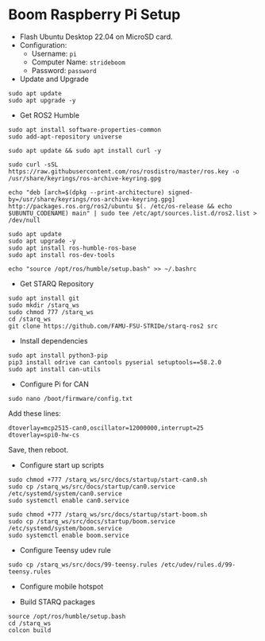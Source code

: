 # Boom Raspberry Pi Setup

- Flash Ubuntu Desktop 22.04 on MicroSD card.
- Configuration:
    - Username: `pi`
    - Computer Name: `strideboom`
    - Password: `password`
- Update and Upgrade
```
sudo apt update
sudo apt upgrade -y
```
- Get ROS2 Humble
```
sudo apt install software-properties-common
sudo add-apt-repository universe

sudo apt update && sudo apt install curl -y

sudo curl -sSL https://raw.githubusercontent.com/ros/rosdistro/master/ros.key -o /usr/share/keyrings/ros-archive-keyring.gpg

echo "deb [arch=$(dpkg --print-architecture) signed-by=/usr/share/keyrings/ros-archive-keyring.gpg] http://packages.ros.org/ros2/ubuntu $(. /etc/os-release && echo $UBUNTU_CODENAME) main" | sudo tee /etc/apt/sources.list.d/ros2.list > /dev/null

sudo apt update
sudo apt upgrade -y
sudo apt install ros-humble-ros-base
sudo apt install ros-dev-tools

echo "source /opt/ros/humble/setup.bash" >> ~/.bashrc
```
- Get STARQ Repository
```
sudo apt install git
sudo mkdir /starq_ws
sudo chmod 777 /starq_ws
cd /starq_ws
git clone https://github.com/FAMU-FSU-STRIDe/starq-ros2 src
```
- Install dependencies
```
sudo apt install python3-pip
pip3 install odrive can cantools pyserial setuptools==58.2.0
sudo apt install can-utils
```
- Configure Pi for CAN
```
sudo nano /boot/firmware/config.txt
```
Add these lines:
```
dtoverlay=mcp2515-can0,oscillator=12000000,interrupt=25
dtoverlay=spi0-hw-cs
```
Save, then reboot.

- Configure start up scripts
```
sudo chmod +777 /starq_ws/src/docs/startup/start-can0.sh
sudo cp /starq_ws/src/docs/startup/can0.service /etc/systemd/system/can0.service
sudo systemctl enable can0.service
```
```
sudo chmod +777 /starq_ws/src/docs/startup/start-boom.sh
sudo cp /starq_ws/src/docs/startup/boom.service /etc/systemd/system/boom.service
sudo systemctl enable boom.service
```
- Configure Teensy udev rule
```
sudo cp /starq_ws/src/docs/99-teensy.rules /etc/udev/rules.d/99-teensy.rules
```
- Configure mobile hotspot

- Build STARQ packages
```
source /opt/ros/humble/setup.bash
cd /starq_ws
colcon build
```
